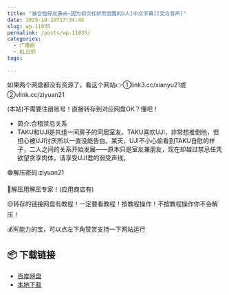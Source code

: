 ```yaml
---
title: "被合租好友袭击~因为初次杠娇而觉醒的2人[中文字幕][受方音声]"
date: 2025-10-20T17:34:45
slug: wp-11035
permalink: /posts/wp-11035/
categories:
  - 广播剧
  - BL日抓
tags:

---
```


如果两个网盘都没有资源了，看这个网站👉①link3.cc/xianyu21或②vlink.cc/ziyuan21

(本站)不需要注册账号！直接转存到对应网盘OK？懂吧！

*   简介:合租禁忌关系
*   TAKU和UJI是共组一间房子的同居室友。TAKU喜欢UJI，非常想推倒他，但担心被UJI讨厌所以一直没能告白。某天，UJI不小心偷看到TAKU自慰的样子，二人之间的关系开始发展——原本只是室友兼朋友，现在却越过禁忌任凭欲望贪享肉体，请享受UJI君的弱受声线。

🟢解压密码:ziyuan21

🔵解压用解压专家！(应用商店有)

🟡转存的链接网盘有教程！一定要看教程！按教程操作！不按教程操作你不会解压！

💰🈶能力的宝，可以点左下角赞赏支持一下网站运行

## 📦 下载链接
- [百度网盘](https://blziyuan21.com/pay-download/11035?key=a3fb803d18&down_id=0)
- [本地下载](https://blziyuan21.com/pay-download/11035?key=a3fb803d18&down_id=1)


